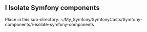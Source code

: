 ## I Isolate Symfony components
Place in this sub-directory:
~/My_Symfony/SymfonyCasts/Symfony-components/i-isolate-symfony-components
